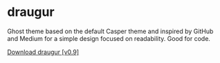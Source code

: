 draugur
=======

Ghost theme based on the default Casper theme and inspired by GitHub and Medium for a simple design focused on readability. Good for code.

[Download draugur [v0.9]](https://github.com/reedyn/Draugur/releases/download/v0.9/Draugur.zip)
